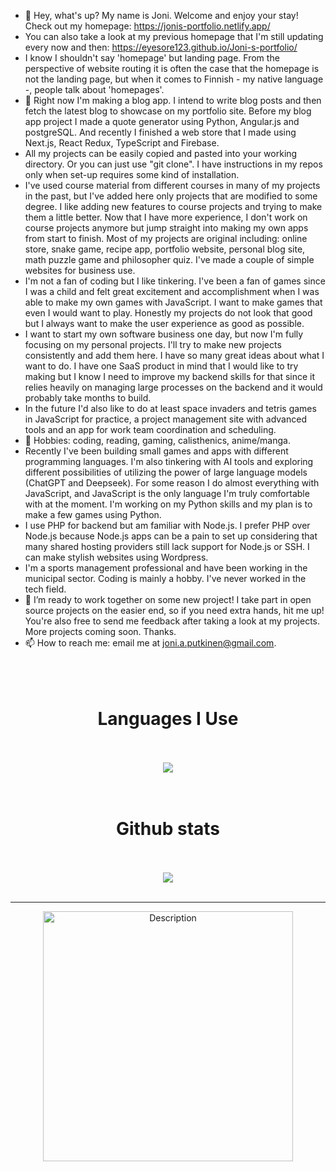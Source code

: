 
- 👋 Hey, what's up? My name is Joni. Welcome and enjoy your stay! Check out my homepage: https://jonis-portfolio.netlify.app/
- You can also take a look at my previous homepage that I'm still updating every now and then: https://eyesore123.github.io/Joni-s-portfolio/
- I know I shouldn't say 'homepage' but landing page. From the perspective of website routing it is often the case that the homepage is not the landing page, but when it comes to Finnish - my native language -, people talk about 'homepages'.
- 🌱 Right now I'm making a blog app. I intend to write blog posts and then fetch the latest blog to showcase on my portfolio site. Before my blog app project I made a quote generator using Python, Angular.js and postgreSQL. And recently I finished a web store that I made using Next.js, React Redux, TypeScript and Firebase.
- All my projects can be easily copied and pasted into your working directory. Or you can just use "git clone". I have instructions in my repos only when set-up requires some kind of installation.
-  I've used course material from different courses in many of my projects in the past, but I've added here only projects that are modified to some degree. I like adding new features to course projects and trying to make them a little better. Now that I have more experience, I don't work on course projects anymore but jump straight into making my own apps from start to finish. Most of my projects are original including: online store, snake game, recipe app, portfolio website, personal blog site, math puzzle game and philosopher quiz. I've made a couple of simple websites for business use.
- I'm not a fan of coding but I like tinkering. I've been a fan of games since I was a child and felt great excitement and accomplishment when I was able to make my own games with JavaScript. I want to make games that even I would want to play. Honestly my projects do not look that good but I always want to make the user experience as good as possible.
- I want to start my own software business one day, but now I'm fully focusing on my personal projects. I'll try to make new projects consistently and add them here. I have so many great ideas about what I want to do. I have one SaaS product in mind that I would like to try making but I know I need to improve my backend skills for that since it relies heavily on managing large processes on the backend and it would probably take months to build.
- In the future I'd also like to do at least space invaders and tetris games in JavaScript for practice, a project management site with advanced tools and an app for work team coordination and scheduling.
- 👀 Hobbies: coding, reading, gaming, calisthenics, anime/manga.
- Recently I've been building small games and apps with different programming languages. I'm also tinkering with AI tools and exploring different possibilities of utilizing the power of large language models (ChatGPT and Deepseek).
For some reason I do almost everything with JavaScript, and JavaScript is the only language I'm truly comfortable with at the moment. I'm working on my Python skills and my plan is to make a few games using Python.
- I use PHP for backend but am familiar with Node.js. I prefer PHP over Node.js because Node.js apps can be a pain to set up considering that many shared hosting providers still lack support for Node.js or SSH. I can make stylish websites using Wordpress.
- I'm a sports management professional and have been working in the municipal sector. Coding is mainly a hobby. I've never worked in the tech field.
- 💞️ I’m ready to work together on some new project! I take part in open source projects on the easier end, so if you need extra hands, hit me up! You're also free to send me feedback after taking a look at my projects. More projects coming soon. Thanks.
- 📫 How to reach me: email me at joni.a.putkinen@gmail.com.<br><br><br><br>


<div align="center">
  <h1>Languages I Use</h1><br><br>
<img src="https://github-readme-stats.vercel.app/api/top-langs/?username=Eyesore123&theme=shadow_blue&show_icons=true&langs_count=8">
</div><br><br>


<div align="center">
  <h1>Github stats</h1><br><br>
<img src="https://github-readme-stats.vercel.app/api?username=Eyesore123&theme=shadow_blue&show_icons=true&rank_icon=github"
  </div><br><br>



----------------------------------------------------------------------


<div align="center">
<img src="https://github.com/user-attachments/assets/a3027eb1-70ec-4d4a-a2cd-e0ff1aed7af2" alt="Description" width="400" height="auto">
</div>


<!---
Eyesore123/Eyesore123 is a ✨ special ✨ repository because its `README.md` (this file) appears on your GitHub profile.
You can click the Preview link to take a look at your changes.
--->
